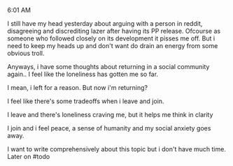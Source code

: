 6:01 AM

I still have my head yesterday about arguing with a person in reddit, disagreeing and discrediting lazer after having its PP release. Ofcourse as someone who followed closely on its development it pisses me off. But i need to keep my heads up and don't want do drain an energy from some obvious troll.

Anyways, i have some thoughts about returning in a social community again.. I feel like the loneliness has gotten me so far. 

I mean, i left for a reason. But now i'm returning?

I feel like there's some tradeoffs when i leave and join.

I leave and there's loneliness craving me, but it helps me think in clarity

I join and i feel peace, a sense of humanity and my social anxiety goes away.

I want to write comprehensively about this topic but i don't have much time. Later on #todo
